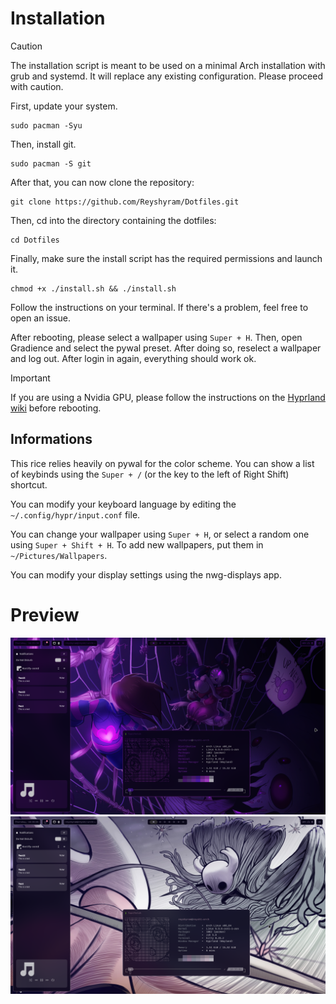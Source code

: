 
# Installation

>[!CAUTION]
>The installation script is meant to be used on a minimal Arch installation with grub and systemd. It will replace any existing configuration. Please proceed with caution.

First, update your system.
```>
sudo pacman -Syu
```

Then, install git.
```
sudo pacman -S git
```

After that, you can now clone the repository:
```
git clone https://github.com/Reyshyram/Dotfiles.git
```

Then, cd into the directory containing the dotfiles:
```
cd Dotfiles
```

Finally, make sure the install script has the required permissions and launch it.
```
chmod +x ./install.sh && ./install.sh
```

Follow the instructions on your terminal. If there's a problem, feel free to open an issue.

After rebooting, please select a wallpaper using `Super + H`. Then, open Gradience and select the pywal preset. After doing so, reselect a wallpaper and log out. After login in again, everything should work ok.

>[!IMPORTANT]
>If you are using a Nvidia GPU, please follow the instructions on the [Hyprland wiki](https://wiki.hyprland.org/Nvidia/) before rebooting.



## Informations

This rice relies heavily on pywal for the color scheme.
You can show a list of keybinds using the `Super + /` (or the key to the left of Right Shift) shortcut.

You can modify your keyboard language by editing the `~/.config/hypr/input.conf` file.

You can change your wallpaper using `Super + H`, or select a random one using `Super + Shift + H`. To add new wallpapers, put them in `~/Pictures/Wallpapers`.

You can modify your display settings using the nwg-displays app.

# Preview
![Preview](preview.png)
![Preview2](preview2.png)
